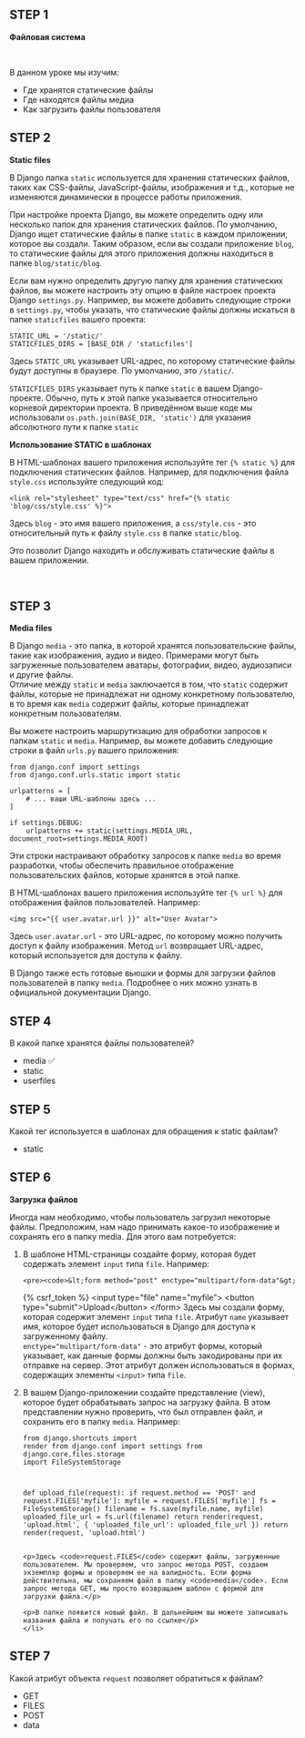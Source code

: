 ## STEP 1

<p><strong>Файловая система</strong><strong> </strong></p>

<p> </p>

<p>В данном уроке мы изучим:</p>

<ul>
	<li>Где хранятся статические файлы </li>
	<li>Где находятся файлы медиа</li>
	<li>Как загрузить файлы пользователя</li>
</ul>

## STEP 2

<p><strong>Static files</strong></p>

<p>В Django папка <code>static</code> используется для хранения статических файлов, таких как CSS-файлы, JavaScript-файлы, изображения и т.д., которые не изменяются динамически в процессе работы приложения.</p>

<p>При настройке проекта Django, вы можете определить одну или несколько папок для хранения статических файлов. По умолчанию, Django ищет статические файлы в папке <code>static</code> в каждом приложении, которое вы создали. Таким образом, если вы создали приложение <code>blog</code>, то статические файлы для этого приложения должны находиться в папке <code>blog/static/blog</code>.</p>

<p>Если вам нужно определить другую папку для хранения статических файлов, вы можете настроить эту опцию в файле настроек проекта Django <code>settings.py</code>. Например, вы можете добавить следующие строки в <code>settings.py</code>, чтобы указать, что статические файлы должны искаться в папке <code>staticfiles</code> вашего проекта:</p>

<pre><code>STATIC_URL = '/static/'
STATICFILES_DIRS = [BASE_DIR / 'staticfiles']</code>
</pre>

<p>Здесь <code>STATIC_URL</code> указывает URL-адрес, по которому статические файлы будут доступны в браузере. По умолчанию, это <code>/static/</code>.</p>

<p><code>STATICFILES_DIRS</code> указывает путь к папке <code>static</code> в вашем Django-проекте. Обычно, путь к этой папке указывается относительно корневой директории проекта. В приведённом выше коде мы использовали <code>os.path.join(BASE_DIR, 'static')</code> для указания абсолютного пути к папке <code>static</code></p>

<p><strong>Использование STATIC в шаблонах</strong></p>

<p>В HTML-шаблонах вашего приложения используйте тег <code>{% static %}</code> для подключения статических файлов. Например, для подключения файла <code>style.css</code> используйте следующий код:</p>

<pre><code>&lt;link rel="stylesheet" type="text/css" href="{% static 'blog/css/style.css' %}"&gt;</code></pre>

<p>Здесь <code>blog</code> - это имя вашего приложения, а <code>css/style.css</code> - это относительный путь к файлу <code>style.css</code> в папке <code>static/blog</code>.</p>

<p>Это позволит Django находить и обслуживать статические файлы в вашем приложении.</p>

<p> </p>

<ol>
</ol>

## STEP 3

<p><strong>Media files</strong></p>

<p>В Django <code>media</code> - это папка, в которой хранятся пользовательские файлы, такие как изображения, аудио и видео. Примерами могут быть загруженные пользователем аватары, фотографии, видео, аудиозаписи и другие файлы.<br>
Отличие между <code>static</code> и <code>media</code> заключается в том, что <code>static</code> содержит файлы, которые не принадлежат ни одному конкретному пользователю, в то время как <code>media</code> содержит файлы, которые принадлежат конкретным пользователям.</p>

<p>Вы можете настроить маршрутизацию для обработки запросов к папкам <code>static</code> и <code>media</code>. Например, вы можете добавить следующие строки в файл <code>urls.py</code> вашего приложения:</p>

<pre><code>from django.conf import settings
from django.conf.urls.static import static

urlpatterns = [
    # ... ваши URL-шаблоны здесь ...
]

if settings.DEBUG:
    urlpatterns += static(settings.MEDIA_URL, document_root=settings.MEDIA_ROOT)</code></pre>

<p>Эти строки настраивают обработку запросов к папке <code>media</code> во время разработки, чтобы обеспечить правильное отображение пользовательских файлов, которые хранятся в этой папке.</p>

<p>В HTML-шаблонах вашего приложения используйте тег <code>{% url %}</code> для отображения файлов пользователей. Например:</p>

<pre><code>&lt;img src="{{ user.avatar.url }}" alt="User Avatar"&gt;</code></pre>

<p>Здесь <code>user.avatar.url</code> - это URL-адрес, по которому можно получить доступ к файлу изображения. Метод <code>url</code> возвращает URL-адрес, который используется для доступа к файлу.</p>

<p>В Django также есть готовые вьюшки и формы для загрузки файлов пользователей в папку <code>media</code>. Подробнее о них можно узнать в официальной документации Django.</p>

## STEP 4 

<p>В какой папке хранятся файлы пользователей?</p>

- media ✅
- static
- userfiles

## STEP 5

<p>Какой тег используется в шаблонах для обращения к static файлам?</p>

- static

## STEP 6

<p><strong>Загрузка файлов</strong></p>

<p>Иногда нам необходимо, чтобы пользователь загрузил некоторые файлы. Предположим, нам надо принимать какое-то изображение и сохранять его в папку media. Для этого вам потребуется:</p>

<ol>
	<li>В шаблоне HTML-страницы создайте форму, которая будет содержать элемент <code>input</code> типа <code>file</code>. Например:

	<pre><code>&lt;form method="post" enctype="multipart/form-data"&gt;
  {% csrf_token %}
  &lt;input type="file" name="myfile"&gt;
  &lt;button type="submit"&gt;Upload&lt;/button&gt;
&lt;/form&gt;</code></pre>
	Здесь мы создали форму, которая содержит элемент <code>input</code> типа <code>file</code>. Атрибут <code>name</code> указывает имя, которое будет использоваться в Django для доступа к загруженному файлу.<br>
	<code>enctype="multipart/form-data"</code> - это атрибут формы, который указывает, как данные формы должны быть закодированы при их отправке на сервер. Этот атрибут должен использоваться в формах, содержащих элементы <code>&lt;input&gt;</code> типа <code>file</code>.</li>
	<li>В вашем Django-приложении создайте представление (view), которое будет обрабатывать запрос на загрузку файла. В этом представлении нужно проверить, что был отправлен файл, и сохранить его в папку <code>media</code>. Например:
	<pre><code>from django.shortcuts import render
from django.conf import settings
from django.core.files.storage import FileSystemStorage

def upload_file(request):
    if request.method == 'POST' and request.FILES['myfile']:
        myfile = request.FILES['myfile']
        fs = FileSystemStorage()
        filename = fs.save(myfile.name, myfile)
        uploaded_file_url = fs.url(filename)
        return render(request, 'upload.html', {
            'uploaded_file_url': uploaded_file_url
        })
    return render(request, 'upload.html')</code></pre>

	<p>Здесь <code>request.FILES</code> содержит файлы, загруженные пользователем. Мы проверяем, что запрос метода POST, создаем экземпляр формы и проверяем ее на валидность. Если форма действительна, мы сохраняем файл в папку <code>media</code>. Если запрос метода GET, мы просто возвращаем шаблон с формой для загрузки файла.</p>

	<p>В папке появится новый файл. В дальнейшем вы можете записывать названия файла и получать его по ссылке</p>
	</li>
</ol>

## STEP 7

<p>Какой атрибут объекта <code>request</code> позволяет обратиться к файлам?</p>

- GET
- FILES
- POST
- data

